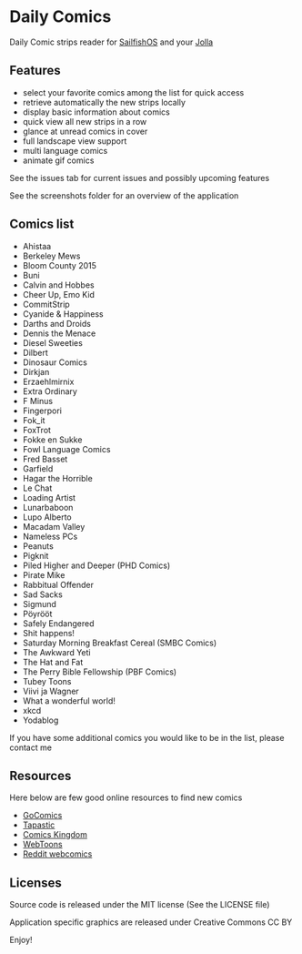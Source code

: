 Daily Comics
============

Daily Comic strips reader for [SailfishOS](https://sailfishos.org/) and your [Jolla](http://jolla.com/)

Features
--------

- select your favorite comics among the list for quick access
- retrieve automatically the new strips locally
- display basic information about comics
- quick view all new strips in a row
- glance at unread comics in cover
- full landscape view support
- multi language comics
- animate gif comics


See the issues tab for current issues and possibly upcoming features

See the screenshots folder for an overview of the application

Comics list
-----------

- Ahistaa
- Berkeley Mews
- Bloom County 2015
- Buni
- Calvin and Hobbes
- Cheer Up, Emo Kid
- CommitStrip
- Cyanide & Happiness
- Darths and Droids
- Dennis the Menace
- Diesel Sweeties
- Dilbert
- Dinosaur Comics
- Dirkjan
- Erzaehlmirnix
- Extra Ordinary
- F Minus
- Fingerpori
- Fok_it
- FoxTrot
- Fokke en Sukke
- Fowl Language Comics
- Fred Basset
- Garfield
- Hagar the Horrible
- Le Chat
- Loading Artist
- Lunarbaboon
- Lupo Alberto
- Macadam Valley
- Nameless PCs
- Peanuts
- Pigknit
- Piled Higher and Deeper (PHD Comics)
- Pirate Mike
- Rabbitual Offender
- Sad Sacks
- Sigmund
- Pöyrööt
- Safely Endangered
- Shit happens!
- Saturday Morning Breakfast Cereal (SMBC Comics)
- The Awkward Yeti
- The Hat and Fat
- The Perry Bible Fellowship (PBF Comics)
- Tubey Toons
- Viivi ja Wagner
- What a wonderful world!
- xkcd
- Yodablog

If you have some additional comics you would like to be in the list, please contact me

Resources
---------

Here below are few good online resources to find new comics

- [GoComics](http://gocomics.com/)
- [Tapastic](http://tapastic.com/)
- [Comics Kingdom](http://comicskingdom.com/)
- [WebToons](http://www.webtoons.com/)
- [Reddit webcomics](http://www.reddit.com/r/webcomics/)

Licenses
--------

Source code is released under the MIT license (See the LICENSE file)

Application specific graphics are released under Creative Commons CC BY


Enjoy!
